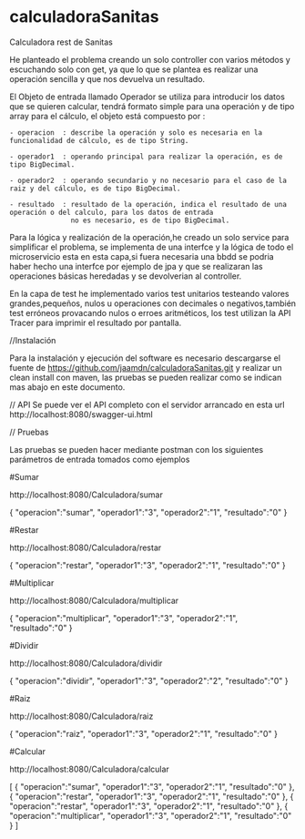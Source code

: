 # calculadoraSanitas
Calculadora rest de Sanitas

He planteado el problema creando un solo controller con varios métodos y escuchando solo con get, ya que lo que se plantea es realizar una operación sencilla y que nos devuelva un resultado.

El Objeto de entrada llamado Operador se utiliza para introducir los datos que se quieren calcular, tendrá formato simple para una operación y de tipo array para el cálculo, el objeto está compuesto por :

	- operacion  : describe la operación y solo es necesaria en la funcionalidad de cálculo, es de tipo String.
	
	- operador1  : operando principal para realizar la operación, es de tipo BigDecimal.
	
	- operador2  : operando secundario y no necesario para el caso de la raiz y del cálculo, es de tipo BigDecimal.
	
	- resultado  : resultado de la operación, indica el resultado de una operación o del calculo, para los datos de entrada  
				   no es necesario, es de tipo BigDecimal.


Para la lógica y realización de la operación,he creado un solo service para simplificar el problema, se implementa de una interfce y la lógica de todo el microservicio esta en esta capa,si fuera necesaria una bbdd se podria haber hecho una interfce por ejemplo de jpa y que se realizaran las operaciones básicas heredadas y se devolverian al controller.

En la capa de test he implementado varios test unitarios testeando valores grandes,pequeños, nulos u operaciones con decimales o negativos,también test erróneos provacando nulos o erroes aritméticos, los test utilizan la API Tracer para imprimir el resultado por pantalla.

//Instalación

Para la instalación y ejecución del software es necesario descargarse el fuente de https://github.com/jaamdn/calculadoraSanitas.git y realizar un clean install con maven, las pruebas se pueden realizar como se indican mas abajo en este documento.


// API
Se puede ver el API completo con el servidor arrancado en esta url http://localhost:8080/swagger-ui.html


// Pruebas

Las pruebas se pueden hacer mediante postman con los siguientes parámetros de entrada tomados como ejemplos

#Sumar

http://localhost:8080/Calculadora/sumar

{
	"operacion":"sumar",
	"operador1":"3",
	"operador2":"1",
	"resultado":"0"
}


#Restar

http://localhost:8080/Calculadora/restar

{
	"operacion":"restar",
	"operador1":"3",
	"operador2":"1",
	"resultado":"0"
}
	
#Multiplicar

http://localhost:8080/Calculadora/multiplicar

{
	"operacion":"multiplicar",
	"operador1":"3",
	"operador2":"1",
	"resultado":"0"
}


#Dividir

http://localhost:8080/Calculadora/dividir

{
	"operacion":"dividir",
	"operador1":"3",
	"operador2":"2",
	"resultado":"0"
	}


#Raiz

http://localhost:8080/Calculadora/raiz

{
	"operacion":"raiz",
	"operador1":"3",
	"operador2":"1",
	"resultado":"0"
}

#Calcular

http://localhost:8080/Calculadora/calcular

[
	{
	"operacion":"sumar",
	"operador1":"3",
	"operador2":"1",
	"resultado":"0"
	},
		{
	"operacion":"restar",
	"operador1":"3",
	"operador2":"1",
	"resultado":"0"
	},
		{
	"operacion":"restar",
	"operador1":"3",
	"operador2":"1",
	"resultado":"0"
	},
		{
	"operacion":"multiplicar",
	"operador1":"3",
	"operador2":"1",
	"resultado":"0"
	}
]
